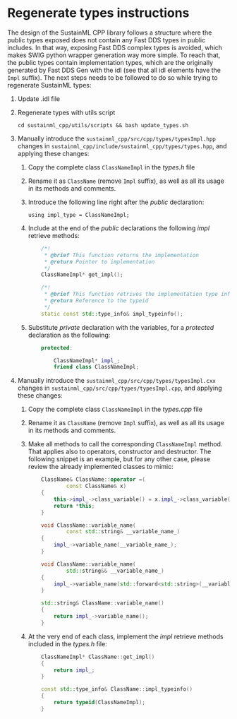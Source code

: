 # Regenerate types instructions

The design of the SustainML CPP library follows a structure where the public types exposed does not contain any Fast DDS types in public includes.
In that way, exposing Fast DDS complex types is avoided, which makes SWIG python wrapper generation way more simple.
To reach that, the public types contain implementation types, which are the originally generated by Fast DDS Gen with the idl (see that all idl elements have the `Impl` suffix).
The next steps needs to be followed to do so while trying to regenerate SustainML types:

1. Update .idl file
1. Regenerate types with utils script

    `cd sustainml_cpp/utils/scripts && bash update_types.sh`

1. Manually introduce the `sustainml_cpp/src/cpp/types/typesImpl.hpp` changes in `sustainml_cpp/include/sustainml_cpp/types/types.hpp`, and applying these changes:
    1. Copy the complete class `ClassNameImpl` in the _types.h_ file
    1. Rename it as `ClassName` (remove `Impl` suffix), as well as all its usage in its methods and comments.
    1. Introduce the following line right after the _public_ declaration:

        `using impl_type = ClassNameImpl;`

    1. Include at the end of the _public_ declarations the following _impl_ retrieve methods:


        ```cpp
            /*!
             * @brief This function returns the implementation
             * @return Pointer to implementation
             */
            ClassNameImpl* get_impl();

            /*!
             * @brief This function retrives the implementation type info
             * @return Reference to the typeid
             */
            static const std::type_info& impl_typeinfo();
        ```

    1. Substitute _private_ declaration with the variables, for a _protected_ declaration as the following:

        ```cpp
            protected:

                ClassNameImpl* impl_;
                friend class ClassNameImpl;
        ```

1. Manually introduce the `sustainml_cpp/src/cpp/types/typesImpl.cxx` changes in `sustainml_cpp/src/cpp/types/typesImpl.cpp`, and applying these changes:
    1. Copy the complete class `ClassNameImpl` in the _types.cpp_ file
    1. Rename it as `ClassName` (remove `Impl` suffix), as well as all its usage in its methods and comments.
    1. Make all methods to call the corresponding `ClassNameImpl` method. That applies also to operators, constructor and destructor. The following snippet is an example, but for any other case, please review the already implemented classes to mimic:

        ```cpp
            ClassName& ClassName::operator =(
                    const ClassName& x)
            {
                this->impl_->class_variable() = x.impl_->class_variable();
                return *this;
            }

            void ClassName::variable_name(
                    const std::string& __variable_name_)
            {
                impl_->variable_name(__variable_name_);
            }

            void ClassName::variable_name(
                    std::string&& __variable_name_)
            {
                impl_->variable_name(std::forward<std::string>(__variable_name_));
            }

            std::string& ClassName::variable_name()
            {
                return impl_->variable_name();
            }
        ```

    1. At the very end of each class, implement the _impl_ retrieve methods included in the _types.h_ file:

        ```cpp
            ClassNameImpl* ClassName::get_impl()
            {
                return impl_;
            }

            const std::type_info& ClassName::impl_typeinfo()
            {
                return typeid(ClassNameImpl);
            }
        ```
